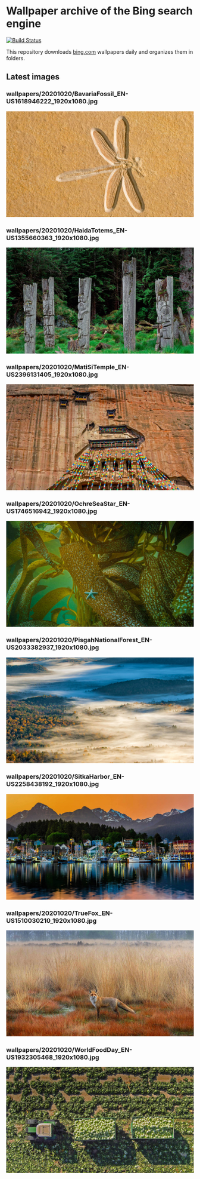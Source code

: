 # Wallpaper archive of the Bing search engine

[![Build Status](https://travis-ci.org/kijart/bing-daily-images-dl.svg?branch=wallpapers)](https://travis-ci.org/kijart/bing-daily-images-dl)

This repository downloads [bing.com](https://www.bing.com) wallpapers daily and organizes them in folders.

## Latest images

<!-- Wallpapers -->

### wallpapers/20201020/BavariaFossil_EN-US1618946222_1920x1080.jpg

![wallpapers/20201020/BavariaFossil_EN-US1618946222_1920x1080.jpg](wallpapers/20201020/BavariaFossil_EN-US1618946222_1920x1080.jpg)

### wallpapers/20201020/HaidaTotems_EN-US1355660363_1920x1080.jpg

![wallpapers/20201020/HaidaTotems_EN-US1355660363_1920x1080.jpg](wallpapers/20201020/HaidaTotems_EN-US1355660363_1920x1080.jpg)

### wallpapers/20201020/MatiSiTemple_EN-US2396131405_1920x1080.jpg

![wallpapers/20201020/MatiSiTemple_EN-US2396131405_1920x1080.jpg](wallpapers/20201020/MatiSiTemple_EN-US2396131405_1920x1080.jpg)

### wallpapers/20201020/OchreSeaStar_EN-US1746516942_1920x1080.jpg

![wallpapers/20201020/OchreSeaStar_EN-US1746516942_1920x1080.jpg](wallpapers/20201020/OchreSeaStar_EN-US1746516942_1920x1080.jpg)

### wallpapers/20201020/PisgahNationalForest_EN-US2033382937_1920x1080.jpg

![wallpapers/20201020/PisgahNationalForest_EN-US2033382937_1920x1080.jpg](wallpapers/20201020/PisgahNationalForest_EN-US2033382937_1920x1080.jpg)

### wallpapers/20201020/SitkaHarbor_EN-US2258438192_1920x1080.jpg

![wallpapers/20201020/SitkaHarbor_EN-US2258438192_1920x1080.jpg](wallpapers/20201020/SitkaHarbor_EN-US2258438192_1920x1080.jpg)

### wallpapers/20201020/TrueFox_EN-US1510030210_1920x1080.jpg

![wallpapers/20201020/TrueFox_EN-US1510030210_1920x1080.jpg](wallpapers/20201020/TrueFox_EN-US1510030210_1920x1080.jpg)

### wallpapers/20201020/WorldFoodDay_EN-US1932305468_1920x1080.jpg

![wallpapers/20201020/WorldFoodDay_EN-US1932305468_1920x1080.jpg](wallpapers/20201020/WorldFoodDay_EN-US1932305468_1920x1080.jpg)

